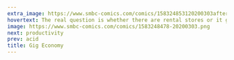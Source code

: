 ```yaml
---
extra_image: https://www.smbc-comics.com/comics/158324853120200303after.png
hovertext: The real question is whether there are rental stores or it gets shipped to your doorstep.
image: https://www.smbc-comics.com/comics/1583248478-20200303.png
next: productivity
prev: acid
title: Gig Economy
---
```


